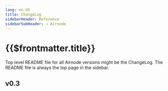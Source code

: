 ```yaml
---
lang: en-US
title: ChangeLog
sidebarHeader: Reference
sidebarSubHeader: → Airnode
---
```


# {{$frontmatter.title}}

Top level README file for all Airnode versions might be the ChangeLog. The README file is always the top page in the sidebar.

## v0.3
